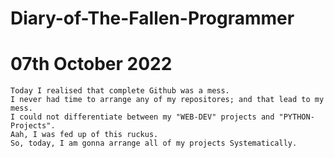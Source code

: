 # Diary-of-The-Fallen-Programmer

# 07th October 2022
    Today I realised that complete Github was a mess.
    I never had time to arrange any of my repositores; and that lead to my mess.
    I could not differentiate between my "WEB-DEV" projects and "PYTHON-Projects".
    Aah, I was fed up of this ruckus.
    So, today, I am gonna arrange all of my projects Systematically.
    
